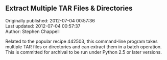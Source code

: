 ## Extract Multiple TAR Files & Directories  
Originally published: 2012-07-04 00:57:36  
Last updated: 2012-07-04 00:57:37  
Author: Stephen Chappell  
  
Related to the popular recipe 442503, this command-line program takes multiple TAR files or directories and can extract them in a batch operation. This is committed for archival to be run under Python 2.5 or later versions.